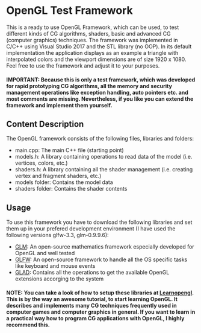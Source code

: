 # OpenGL Test Framework

This is a ready to use OpenGL Framework, which can be used, to test different kinds of CG algorithms, shaders, basic and advanced CG (computer graphics) techniques. The framework was implemented in C/C++ using Visual Studio 2017 and the STL library (no OOP). In its default implementation the application displays as an example a triangle with interpolated colors and the viewport dimensions are of size 1920 x 1080. Feel free to use the framework and adjust it to your purposes. 

#### IMPORTANT: Because this is only a test framework, which was developed for rapid prototyping CG algorithms, all the memory and security management operations like exception handling, auto pointers etc. and most comments are missing. Nevertheless, if you like you can extend the framework and implement them yourself. 

## Content Description
The OpenGL framework consists of the following files, libraries and folders:
* main.cpp: The main C++ file (starting point)
* models.h: A library containing operations to read data of the model (i.e. vertices, colors, etc.)
* shaders.h: A library containing all the shader management (i.e. creating vertex and fragment shaders, etc.) 
* models folder: Contains the model data
* shaders folder: Contains the shader contents

## Usage
To use this framework you have to download the following libraries and set them up in your prefered development environment (I have used the following versions glfw-3.3, glm-0.9.9.6):
* [GLM](https://glm.g-truc.net/0.9.9/index.html): An open-source mathematics framework especially developed for OpenGL and well tested
* [GLFW](https://www.glfw.org/): An open-source framework to handle all the OS specific tasks like keyboard and mouse events
* [GLAD](https://glad.dav1d.de/): Contains all the operations to get the available OpenGL extensions accorging to the system

#### NOTE: You can take a look of how to setup these libraries at [Learnopengl](https://learnopengl.com/Introduction). This is by the way an awesome tutorial, to start learning OpenGL. It describes and implements many CG techniques frequently used in computer games and computer graphics in general. If you want to learn in a practical way how to program CG applications with OpenGL, I highly recommend this.